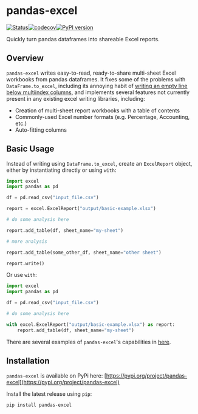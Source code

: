 # pandas-excel

[![Status](https://github.com/christopher-hacker/pandas-excel/actions/workflows/test-status.yml/badge.svg)](https://github.com/christopher-hacker/pandas-excel/actions/workflows/test-status.yml)[![codecov](https://codecov.io/gh/christopher-hacker/pandas-excel/branch/main/graph/badge.svg?token=N9RLXFHVFG)](https://codecov.io/gh/christopher-hacker/pandas-excel)[![PyPI version](https://badge.fury.io/py/pandas-excel.svg)](https://badge.fury.io/py/pandas-excel)


Quickly turn pandas dataframes into shareable Excel reports.

## Overview

`pandas-excel` writes easy-to-read, ready-to-share multi-sheet Excel workbooks from pandas dataframes. It fixes some of the problems with `DataFrame.to_excel`, including its annoying habit of [writing an empty line below multiindex columns](https://github.com/pandas-dev/pandas/issues/27772), and implements several features not currently present in any existing excel writing libraries, including:
- Creation of multi-sheet report workbooks with a table of contents
- Commonly-used Excel number formats (e.g. Percentage, Accounting, etc.)
- Auto-fitting columns

## Basic Usage

Instead of writing using `DataFrame.to_excel`, create an `ExcelReport` object, either by instantiating directly or using `with`:

```python
import excel
import pandas as pd

df = pd.read_csv("input_file.csv")

report = excel.ExcelReport("output/basic-example.xlsx")

# do some analysis here

report.add_table(df, sheet_name="my-sheet")

# more analysis

report.add_table(some_other_df, sheet_name="other sheet")

report.write()
```

Or use `with`:

```python
import excel
import pandas as pd

df = pd.read_csv("input_file.csv")

# do some analysis here

with excel.ExcelReport("output/basic-example.xlsx") as report:
    report.add_table(df, sheet_name="my-sheet")
```


There are several examples of `pandas-excel`'s capabilities in [here](https://github.com/christopher-hacker/pandas-excel/tree/main/examples).

## Installation

`pandas-excel` is available on PyPi here: [https://pypi.org/project/pandas-excel](https://pypi.org/project/pandas-excel)

Install the latest release using `pip`:

```
pip install pandas-excel
```